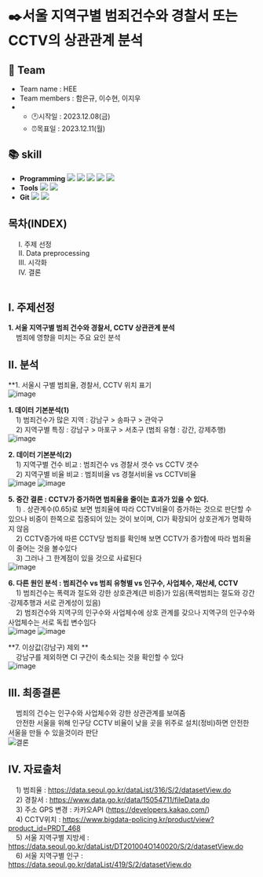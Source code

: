 # ✒️서울 지역구별 범죄건수와 경찰서 또는 CCTV의 상관관계 분석
## 👥 Team
- Team name : HEE
- Team members : 함은규, 이수현, 이지우
- * :clock1:시작일 : 2023.12.08(금)
  * ⏰목표일 : 2023.12.11(월)
## :books: skill
- **Programming** <img src="https://img.shields.io/badge/Python-3776AB?style=for-the-badge&logo=Python&logoColor=white"> <img src="https://img.shields.io/badge/Python-3776AB?style=for-the-badge&logo=Python&logoColor=white"> <img src="https://img.shields.io/badge/Matplotlib-3776AB?style=for-the-badge&logo=Matplotlib&logoColor=white"> <img src="https://img.shields.io/badge/Seaborn-3776AB?style=for-the-badge&logo=Seaborn&logoColor=white"> <img src="https://img.shields.io/badge/Folium-3776AB?style=for-the-badge&logo=Folium&logoColor=white">
- **Tools** <img src="https://img.shields.io/badge/jupyter-F37626?style=for-the-badge&logo=jupyter&logoColor=white"> <img src="https://img.shields.io/badge/googlecolab-F9AB00?style=for-the-badge&logo=googlecolab&logoColor=white">
- **Git** <img src="https://img.shields.io/badge/Git-F05032?style=for-the-badge&logo=jupyter&logoColor=white"> <img src="https://img.shields.io/badge/github-181717?style=for-the-badge&logo=github&logoColor=white">

## 목차(INDEX)
&emsp;&ensp;Ⅰ. 주제 선정</br>&emsp;&ensp;Ⅱ. Data preprocessing</br>&emsp;&ensp;Ⅲ. 시각화</br>&emsp;&ensp;Ⅳ. 결론</br>&emsp;&ensp;

## Ⅰ. 주제선정
  **1. 서울 지역구별 범죄 건수와 경찰서, CCTV 상관관계 분석**</br>
       &nbsp;&nbsp;&nbsp; 범죄에 영향을 미치는 주요 요인 분석

       
## Ⅱ. 분석
**1. 서울시 구별 범죄율, 경찰서, CCTV 위치 표기</br>
![image](https://github.com/suhyun0115/visual_project/assets/151905249/dc31b4f7-4a44-40d1-9fe0-9860ed8bdf12)


**1. 데이터 기본분석(1)**</br>
       &nbsp;&nbsp;&nbsp; 1) 범죄건수가 많은 지역 : 강남구 > 송파구 > 관악구</br>
       &nbsp;&nbsp;&nbsp; 2) 지역구별 특징 : 강남구 > 마포구 > 서초구 (범죄 유형 : 강간, 강제추행)</br>
   ![image](https://github.com/suhyun0115/visual_project/assets/151905249/640677cb-33f8-486e-b925-1b5c257b05ba)

       
**2. 데이터 기본분석(2)**</br>
       &nbsp;&nbsp;&nbsp; 1) 지역구별 건수 비교 : 범죄건수 vs 경찰서 갯수 vs CCTV 갯수</br>
       &nbsp;&nbsp;&nbsp; 2) 지역구별 비율 비교 : 범죄비율 vs 경철서비율 vs CCTV비율</br>
   ![image](https://github.com/suhyun0115/visual_project/assets/151905249/6092763d-69e0-4322-82e2-909a746b511d)
   ![image](https://github.com/suhyun0115/visual_project/assets/151905249/ad7b712f-a111-497f-8df8-7bbfe69d9ae3)



**5. 중간 결론 : CCTV가 증가하면 범죄율을 줄이는 효과가 있을 수 있다.**</br>
       &nbsp;&nbsp;&nbsp; 1) . 상관계수(0.65)로 보면 범죄율에 따라 CCTV비율이 증가하는 것으로 판단할 수 있으나 비중이 한쪽으로 집중되어 있는 것이 보이며, CI가 확장되어 상호관계가 명확하지 않음</br>
       &nbsp;&nbsp;&nbsp; 2) CCTV증가에 따른 CCTV당 범죄를 확인해 보면 CCTV가 증가함에 따라 범죄율이 줄어는 것을 볼수있다</br>
       &nbsp;&nbsp;&nbsp; 3)  그러나 그 한계점이 있을 것으로 사료된다</br>
    ![image](https://github.com/suhyun0115/visual_project/assets/151905249/6e03a957-bd4a-4d26-99ee-f5fbef35316c)

  

**6. 다른 원인 분석 : 범죄건수 vs 범죄 유형별 vs 인구수, 사업체수, 재산세, CCTV**</br>
       &nbsp;&nbsp;&nbsp; 1)  범죄건수는 폭력과 절도와 강한 상호관계(큰 비증)가 있음(폭력범죄는 절도와 강간·강제추행과 서로 관계성이 있음) </br>
       &nbsp;&nbsp;&nbsp; 2) 범죄건수와 지역구의 인구수와 사업체수에 상호 관계를 갖으나 지역구의 인구수와 사업체수는 서로 독립 변수임다</br>
       ![image](https://github.com/suhyun0115/visual_project/assets/151905249/04804360-7f35-4126-9fbd-e66286880d30)
       ![image](https://github.com/suhyun0115/visual_project/assets/151905249/3a3d87cf-304d-48fe-b465-7d3579fc7659)



**7. 이상값(강남구) 제외 **</br>
       &nbsp;&nbsp;&nbsp; 강남구를 제외하면 CI 구간이 축소되는 것을 확인할 수 있다</br>
       ![image](https://github.com/suhyun0115/visual_project/assets/151905249/2a1e93d2-2641-4d01-a01b-2ce9c0b0914b)

     

## Ⅲ. 최종결론
 &nbsp;&nbsp;&nbsp; 범죄의 건수는 인구수와 사업체수와 강한 상관관계를 보여줌</br>
 &nbsp;&nbsp;&nbsp; 안전한 서울을 위해 인구당 CCTV 비율이 낮을 곳을 위주로 설치(정비)하면 안전한 서울을 만들 수 있을것이라 판단</br>
 ![결론](https://github.com/suhyun0115/crime_project/assets/151902232/314cde95-b0ec-4071-8993-285b5d3a3335)

## IV. 자료출처
 &nbsp;&nbsp;&nbsp; 1) 범죄율 : https://data.seoul.go.kr/dataList/316/S/2/datasetView.do</br>
 &nbsp;&nbsp;&nbsp; 2) 경찰서 : https://www.data.go.kr/data/15054711/fileData.do</br>
 &nbsp;&nbsp;&nbsp; 3) 주소 GPS 변경 : 카카오API (https://developers.kakao.com/)</br>
 &nbsp;&nbsp;&nbsp; 4) CCTV위치 : https://www.bigdata-policing.kr/product/view?product_id=PRDT_468</br>
 &nbsp;&nbsp;&nbsp; 5) 서울 지역구별 지방세 : https://data.seoul.go.kr/dataList/DT201004O140020/S/2/datasetView.do</br>
 &nbsp;&nbsp;&nbsp; 6) 서울 지역구별 인구 : https://data.seoul.go.kr/dataList/419/S/2/datasetView.do</br>
      
